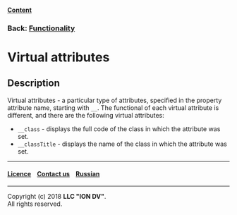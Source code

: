 #### [Content](/docs/en/index.md)

### Back: [Functionality](functionality.md)

# Virtual attributes

## Description

Virtual attributes - a particular type of attributes, specified in the property attribute name, starting with `__`. The functional of each virtual attribute is different, and there are the following virtual attributes:

- `__class` - displays the full code of the class in which the attribute was set.
- `__classTitle` - displays the name of the class in which the attribute was set.

--------------------------------------------------------------------------  


 #### [Licence](/LICENSE) &ensp;  [Contact us](https://iondv.com/portal/contacts) &ensp;  [Russian](/docs/ru/2_system_description/functionality/virtual_attr.md)   &ensp;
<div><img src="https://mc.iondv.com/watch/local/docs/framework" style="position:absolute; left:-9999px;" height=1 width=1 alt="iondv metrics"></div>       



--------------------------------------------------------------------------  

Copyright (c) 2018 **LLC "ION DV"**.    
All rights reserved. 